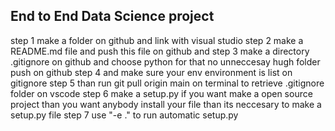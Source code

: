 ## End to End Data Science project
step 1 make a folder on github and link with visual studio 
step 2 make a README.md file and push this file on github and 
step 3 make a directory .gitignore on github and choose python for that no unneccesay hugh folder push on github 
step 4 and make sure your env environment is list on gitignore 
step 5 than run git pull origin main on terminal to retrieve .gitignore folder on vscode 
step 6 make a setup.py if you want make a open source project than you want anybody install your file than its neccesary to make a setup.py file 
step 7 use "-e ." to run automatic setup.py 